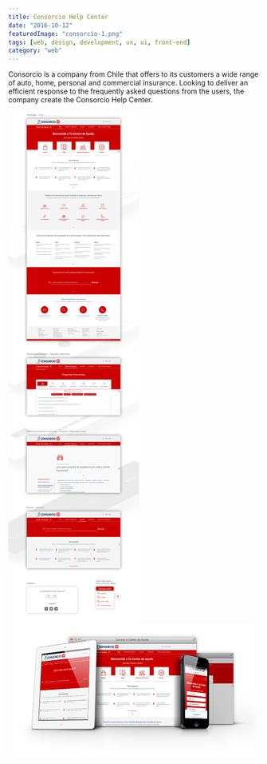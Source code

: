 ```yaml
---
title: Consorcio Help Center
date: "2016-10-12"
featuredImage: "consorcio-1.png"
tags: [web, design, development, ux, ui, front-end]
category: "web"
---
```


Consorcio is a company from Chile that offers to its customers a wide range of auto, home, personal and commercial insurance. Looking to deliver an efficient response to the frequently asked questions from the users, the company create the Consorcio Help Center.

![Consorcio Help Center](consorcio-1.png)
![Consorcio Help Center](consorcio-2.png)
